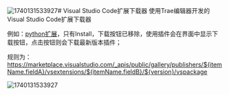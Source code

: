 ![1740131533927](https://github.com/user-attachments/assets/78f91a09-bbd0-4f1c-a969-86616fe1997c)# Visual Studio Code扩展下载器
使用Trae编辑器开发的Visual Studio Code扩展下载器

例如：[python扩展](https://marketplace.visualstudio.com/items?itemName=ms-python.python)，只有Install，下载按钮已移除，使用插件会在界面中显示下载按钮，点击按钮则会下载最新版本插件；

规则为：https://marketplace.visualstudio.com/_apis/public/gallery/publishers/${itemName.fieldA}/vsextensions/${itemName.fieldB}/${version}/vspackage

![1740131533927](https://github.com/user-attachments/assets/3ccd1d79-5909-4cd5-877f-a5b99f06278d)

